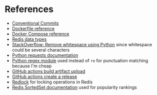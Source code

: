 # References

- [Conventional Commits](https://www.conventionalcommits.org/en/v1.0.0)
- [Dockerfile reference](https://docs.docker.com/engine/reference/builder/)
- [Docker Compose reference](https://docs.docker.com/compose/compose-file/)
- [Redis data types](https://redis.io/topics/data-types)
- [StackOverflow: Remove whitespace using Python](https://stackoverflow.com/a/3984615) since whitespace could be several characters
- [Python requests documentation](https://docs.python-requests.org/en/master/)
- [Python regex module](https://bitbucket.org/mrabarnett/mrab-regex/src/hg/README.rst) used instead of `re` for punctuation matching because I'm cheap
- [GitHub actions build artifact upload](https://github.com/marketplace/actions/upload-a-build-artifact?version=v2.2.4)
- [GitHub actions create a release](https://github.com/marketplace/actions/gh-release)
- [Redlock](https://github.com/glasslion/redlock) for locking operations in Redis
- [Redis SortedSet documentation](https://redis.io/commands#sorted_set) used for popularity rankings

